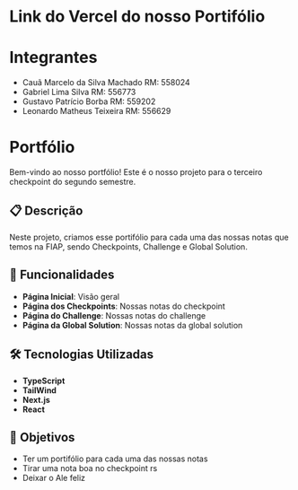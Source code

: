 # Link do Vercel do nosso Portifólio
## 

# Integrantes

- Cauã Marcelo da Silva Machado RM: 558024
- Gabriel Lima Silva RM: 556773
- Gustavo Patrício Borba RM: 559202
- Leonardo Matheus Teixeira RM: 556629


# Portfólio 

Bem-vindo ao nosso portfólio! Este é o nosso projeto para o terceiro checkpoint do segundo semestre.

## 📋 Descrição

Neste projeto, criamos esse portifólio para cada uma das nossas notas que temos na FIAP, sendo Checkpoints, Challenge e Global Solution.

## 🚀 Funcionalidades

- **Página Inicial**: Visão geral
- **Página dos Checkpoints**: Nossas notas do checkpoint
- **Página do Challenge**: Nossas notas do challenge
- **Página da Global Solution**: Nossas notas da global solution

## 🛠️ Tecnologias Utilizadas

- **TypeScript**
- **TailWind**
- **Next.js**
- **React**
  

## 🎯 Objetivos

- Ter um portifólio para cada uma das nossas notas
- Tirar uma nota boa no checkpoint rs
- Deixar o Ale feliz


